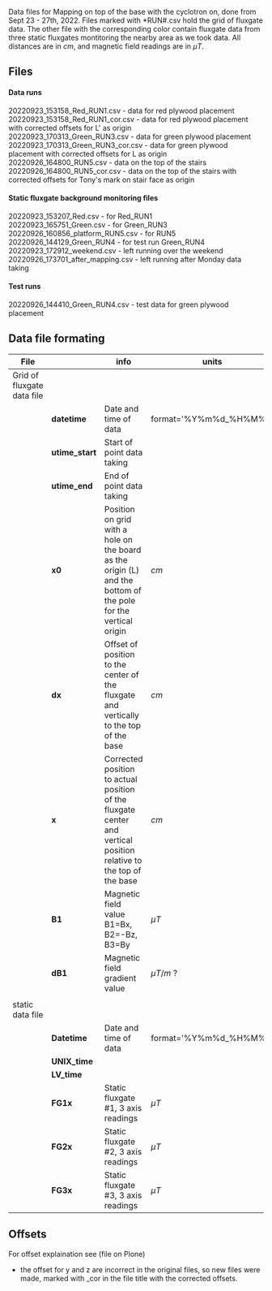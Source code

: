 Data files for Mapping on top of the base with the cyclotron on, done from Sept 23 - 27th, 2022. Files marked with \*RUN#.csv hold the grid of fluxgate data. The other file with the corresponding color contain fluxgate data from three static fluxgates montitoring the nearby area as we took data. All distances are in $cm$, and magnetic field readings are in $\mu T$.
      
## Files
#### Data runs
20220923_153158_Red_RUN1.csv - data for red plywood placement  
20220923_153158_Red_RUN1_cor.csv - data for red plywood placement with corrected offsets for L' as origin  
20220923_170313_Green_RUN3.csv - data for green plywood placement  
20220923_170313_Green_RUN3_cor.csv - data for green plywood placement with corrected offsets for L as origin  
20220926_164800_RUN5.csv - data on the top of the stairs  
20220926_164800_RUN5_cor.csv - data on the top of the stairs with corrected offsets for Tony's mark on stair face as origin   

#### Static fluxgate background monitoring files
20220923_153207_Red.csv - for Red_RUN1  
20220923_165751_Green.csv - for Green_RUN3  
20220926_160856_platform_RUN5.csv - for RUN5  
20220926_144129_Green_RUN4 - for test run Green_RUN4  
20220923_172912_weekend.csv - left running over the weekend  
20220926_173701_after_mapping.csv - left running after Monday data taking  

#### Test runs
20220926_144410_Green_RUN4.csv - test data for green plywood placement  

## Data file formating

| File                        |                 | info                                                                                                                 | units                  |   
|-----------------------------|-----------------|----------------------------------------------------------------------------------------------------------------------|------------------------|
| Grid of fluxgate  data file |                 |                                                                                                                      |                        |   |   |   |   |   |
|                             |    **datetime** | Date and time of data                                                                                                | format='%Y%m%d_%H%M%S' |
|                             | **utime_start** | Start of point data taking                                                                                           |                        |
|                             |   **utime_end** | End of point data taking                                                                                             |                        |
|                             |          **x0** | Position on grid with a hole on the board as the  origin (L) and the bottom of the pole for the  vertical origin     | $cm$                     |
|                             |          **dx** | Offset of position to the center of the fluxgate  and vertically to the top of the base                              | $cm$                     |
|                             |           **x** | Corrected position to actual position of the  fluxgate center and vertical position relative  to the top of the base | $cm$                     |
|                             |          **B1** | Magnetic field value  B1=Bx, B2=-Bz, B3=By                                                                           | $\mu T$                |
|                             |         **dB1** | Magnetic field gradient value                                                                                        | $\mu T/m$ ?             |
|                             |                 |                                                                                                                      |                        |
| static data  file           |                 |                                                                                                                      |                        |
|                             |    **Datetime** | Date and time of data                                                                                                | format='%Y%m%d_%H%M%S' |
|                             |   **UNIX_time** |                                                                                                                      |                        |
|                             |     **LV_time** |                                                                                                                      |                        |
|                             |        **FG1x** | Static fluxgate #1, 3 axis readings                                                                                  | $\mu T$                 |
|                             |        **FG2x** | Static fluxgate #2, 3 axis readings                                                                                  | $\mu T$                 |
|                             |        **FG3x** | Static fluxgate #3, 3 axis readings                                                                                  | $\mu T$                 |

## Offsets
For offset explaination see (file on Plone)
 - the offset for y and z are incorrect in the original files, so new files were made, marked with \_cor in the file title with the corrected offsets.